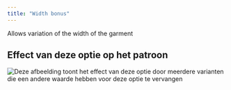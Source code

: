 ```yaml
---
title: "Width bonus"
---
```


Allows variation of the width of the garment

## Effect van deze optie op het patroon

![Deze afbeelding toont het effect van deze optie door meerdere varianten die een andere waarde hebben voor deze optie te vervangen](tiberius_widthbonus_sample.svg "Effect van deze optie op het patroon")
